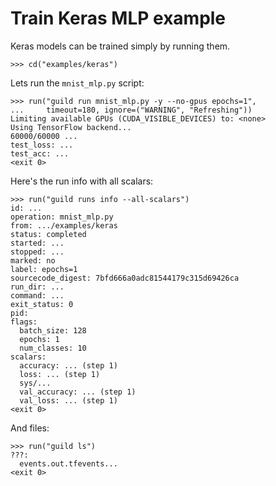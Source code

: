 # Train Keras MLP example

Keras models can be trained simply by running them.

    >>> cd("examples/keras")

Lets run the `mnist_mlp.py` script:

    >>> run("guild run mnist_mlp.py -y --no-gpus epochs=1",
    ...     timeout=180, ignore=("WARNING", "Refreshing"))
    Limiting available GPUs (CUDA_VISIBLE_DEVICES) to: <none>
    Using TensorFlow backend...
    60000/60000 ...
    test_loss: ...
    test_acc: ...
    <exit 0>

Here's the run info with all scalars:

    >>> run("guild runs info --all-scalars")
    id: ...
    operation: mnist_mlp.py
    from: .../examples/keras
    status: completed
    started: ...
    stopped: ...
    marked: no
    label: epochs=1
    sourcecode_digest: 7bfd666a0adc81544179c315d69426ca
    run_dir: ...
    command: ...
    exit_status: 0
    pid:
    flags:
      batch_size: 128
      epochs: 1
      num_classes: 10
    scalars:
      accuracy: ... (step 1)
      loss: ... (step 1)
      sys/...
      val_accuracy: ... (step 1)
      val_loss: ... (step 1)
    <exit 0>

And files:

    >>> run("guild ls")
    ???:
      events.out.tfevents...
    <exit 0>
